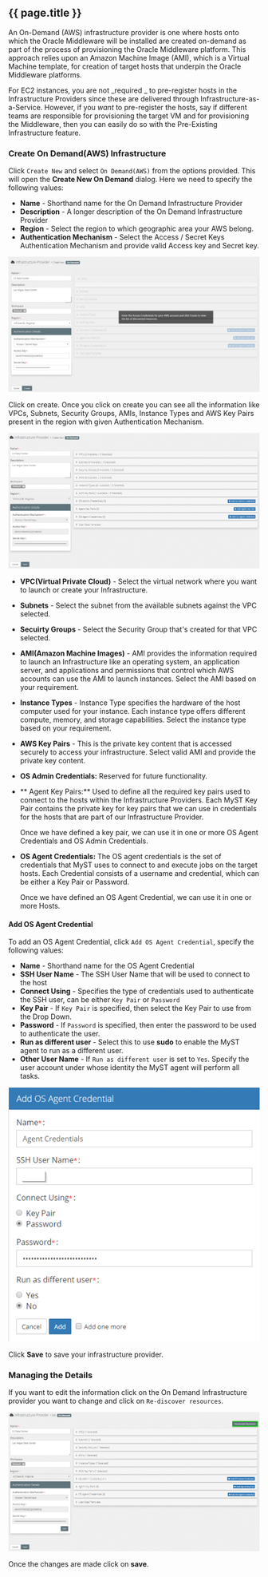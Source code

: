 ## {{ page.title }}

An On-Demand (AWS) infrastructure provider is one where hosts onto which the Oracle Middleware will be installed are created on-demand as part of the process of provisioning the Oracle Middleware platform. This approach relies upon an Amazon Machine Image (AMI), which is a Virtual Machine template, for creation of target hosts that underpin the Oracle Middleware platforms.

For EC2 instances, you are not _required _ to pre-register hosts in the Infrastructure Providers since these are delivered through Infrastructure-as-a-Service. 
However, if you _want_ to pre-register the hosts, say if different teams are responsible for provisioning the target VM and for provisioning the Middleware, then you can easily do so with the Pre-Existing Infrastructure feature.

### Create On Demand(AWS) Infrastructure
Click `Create New` and select `On Demand(AWS)` from the options provided. This will open the **Create New On Demand** dialog. Here we need to specify the following values:

* **Name** - Shorthand name for the On Demand Infrastructure Provider
* **Description** - A longer description of the On Demand Infrastructure Provider
* **Region** - Select the region to which geographic area your AWS belong.
* **Authentication Mechanism** - Select the Access / Secret Keys Authentication Mechanism and provide valid Access key and Secret key. 

![](img/OnDemandInfraAdd.png)

Click on create. Once you click on create you can see all the information like VPCs, Subnets, Security Groups, AMIs, Instance Types and AWS Key Pairs present in the region with given Authentication Mechanism.

![](img/OnDemandCreate.png)


* **VPC(Virtual Private Cloud)** - Select the virtual network where you want to launch or create your Infrastructure.
* **Subnets** - Select the subnet from the available subnets against the VPC selected.
* **Secuirty Groups** - Select the Security Group that's created for that VPC selected.
* **AMI(Amazon Machine Images)** - AMI provides the information required to launch an Infrastructure like an operating system, an application server, and applications and permissions that control which AWS accounts can use the AMI to launch instances. Select the AMI based on your requirement.
* **Instance Types** - Instance Type specifies the hardware of the host computer used for your instance. Each instance type offers different compute, memory, and storage capabilities. Select the instance type based on your requirement.
* **AWS Key Pairs** -  This is the private key content that is accessed securely to access your infrastructure. Select valid AMI and provide the private key content.
* **OS Admin Credentials:** Reserved for future functionality.
* ** Agent Key Pairs:** Used to define all the required key pairs used to connect to the hosts within the Infrastructure Providers. Each MyST Key Pair contains the private key for key pairs that we can use in credentials for the hosts that are part of our Infrastructure Provider.  

  Once we have defined a key pair, we can use it in one or more OS Agent Credentials and OS Admin Credentials.

* **OS Agent Credentials:**  The OS agent credentials is the set of credentials that MyST uses to connect to and execute jobs on the target hosts. Each Credential consists of a username and credential, which can be either a Key Pair or Password.

    Once we have defined an OS Agent Credential, we can use it in one or more Hosts. 

#### Add OS Agent Credential
To add an OS Agent Credential, click `Add OS Agent Credential`, specify the following values:

* **Name** - Shorthand name for the OS Agent Credential
* **SSH User Name** - The SSH User Name that will be used to connect to the host
* **Connect Using** - Specifies the type of credentials used to authenticate the SSH user, can be  either `Key Pair` or `Password`
* **Key Pair** - If `Key Pair` is specified, then select the Key Pair to use from the Drop Down.
* **Password** - If `Password` is specified, then enter the password to be used to authenticate the user.
* **Run as different user** - Select this to use **sudo** to enable the MyST agent to run as a different user.
* **Other User Name** - If `Run as different user` is set to `Yes`. Specify the user account under whose identity the MyST agent will perform all tasks.

![](img/osAgentCredentials.png)

Click **Save** to save your infrastructure provider.



### Managing the Details

If you want to edit the information click on the On Demand Infrastructure provider you want to change and click on `Re-discover resources`.

![](img/ReDiscover.png)

Once the changes are made click on **save**.
